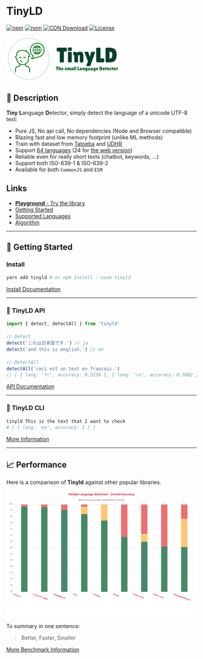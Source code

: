 # TinyLD

[![npm](https://img.shields.io/npm/v/tinyld)](https://www.npmjs.com/package/tinyld)
[![npm](https://img.shields.io/npm/dm/tinyld)](https://www.npmjs.com/package/tinyld)
[![CDN Download](https://data.jsdelivr.com/v1/package/npm/tinyld/badge)](https://www.jsdelivr.com/package/npm/tinyld)
[![License](https://img.shields.io/npm/l/tinyld.svg)](https://npmjs.org/package/tinyld)

![logo](./banner.png)

## :tada: Description

**Tiny** **L**anguage **D**etector, simply detect the language of a unicode UTF-8 text:

- Pure JS, No api call, No dependencies (Node and Browser compatible)
- Blazing fast and low memory footprint (unlike ML methods)
- Train with dataset from [Tatoeba](https://tatoeba.org/en/) and [UDHR](https://unicode.org/udhr/)
- Support [64 languages](./docs/langs.md) (24 for [the web version](./docs/light.md))
- Reliable even for really short texts (chatbot, keywords, ...)
- Support both ISO-639-1 & ISO-639-2
- Available for both `CommonJS` and `ESM`

## Links

- [**Playground** - Try the library](https://runkit.com/kefniark/tinyld)
- [Getting Started](./docs/install.md)
- [Supported Languages](./docs/langs.md)
- [Algorithm](./docs/algorithm.md)

---

## :floppy_disk: Getting Started

### Install

```sh
yarn add tinyld # or npm install --save tinyld
```

[Install Documentation](./docs/install.md)

---

### :page_facing_up: **TinyLD API**

```js
import { detect, detectAll } from 'tinyld'

// Detect
detect('これは日本語です.') // ja
detect('and this is english.') // en

// DetectAll
detectAll('ceci est un text en francais.')
// [ { lang: 'fr', accuracy: 0.5238 }, { lang: 'ro', accuracy: 0.3802 }, ... ]
```

[API Documentation](./docs/api.md)

---

### :paperclip: **TinyLD CLI**

```bash
tinyld This is the text that I want to check
# [ { lang: 'en', accuracy: 1 } ]
```

[More Information](./docs/cli.md)

---

## :chart_with_upwards_trend: Performance

Here is a comparison of **Tinyld** against other popular libraries.

![SVG Graph](./docs/overall.svg)

To summary in one sentence:

> Better, Faster, Smaller

[More Benchmark Information](./docs/benchmark.md)
